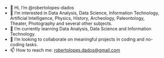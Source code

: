 - 👋 Hi, I’m @robertolopes-dados
- 👀 I’m interested in Data Analysis, Data Science, Information Technology, Artificial Intelligence, Physics, History, Archeology, Paleontology, Theater, Photography and several other subjects.
- 🌱 I’m currently learning Data Analysis, Data Science and Information Technology.
- 💞️ I’m looking to collaborate on meaningful projects in coding and no-coding tasks.
- 📫 How to reach me: robertolopes.dados@gmail.com

<!---
robertolopes-dados/robertolopes-dados is a ✨ special ✨ repository because its `README.md` (this file) appears on your GitHub profile.
You can click the Preview link to take a look at your changes.
--->
